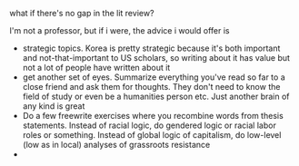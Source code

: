 what if there's no gap in the lit review?

I'm not a professor, but if i were, the advice i would offer is

- strategic topics. Korea is pretty strategic because it's both
  important and not-that-important to US scholars, so writing
  about it has value but not a lot of people have written about
  it
- get another set of eyes. Summarize everything you've read so
  far to a close friend and ask them for thoughts. They don't
  need to know the field of study or even be a humanities
  person etc. Just another brain of any kind is great
- Do a few freewrite exercises where you recombine words from
  thesis statements. Instead of racial logic, do gendered logic
  or racial labor roles or something. Instead of global logic
  of capitalism, do low-level (low as in local) analyses of
  grassroots resistance
-
